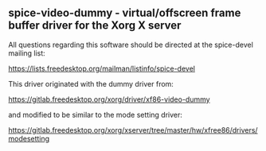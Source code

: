 spice-video-dummy - virtual/offscreen frame buffer driver for the Xorg X server
------------------------------------------------------------------------------

All questions regarding this software should be directed at the
spice-devel mailing list:

  https://lists.freedesktop.org/mailman/listinfo/spice-devel

This driver originated with the dummy driver from:

  https://gitlab.freedesktop.org/xorg/driver/xf86-video-dummy

and modified to be similar to the mode setting driver:

  https://gitlab.freedesktop.org/xorg/xserver/tree/master/hw/xfree86/drivers/modesetting
